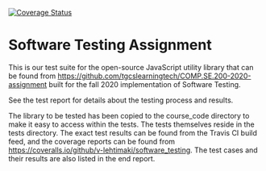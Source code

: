 [![Coverage Status](https://coveralls.io/repos/github/v-lehtimaki/software_testing/badge.svg?branch=master)](https://coveralls.io/github/v-lehtimaki/software_testing?branch=master)

# Software Testing Assignment
This is our test suite for the open-source JavaScript utility library that can be found from https://github.com/tgcslearningtech/COMP.SE.200-2020-assignment built for the fall 2020 implementation of Software Testing.

See the test report for details about the testing process and results.

The library to be tested has been copied to the course_code directory to make it easy to access within the tests. The tests themselves reside in the tests directory. The exact test results can be found from the Travis CI build feed, and the coverage reports can be found from https://coveralls.io/github/v-lehtimaki/software_testing. The test cases and their results are also listed in the end report.
